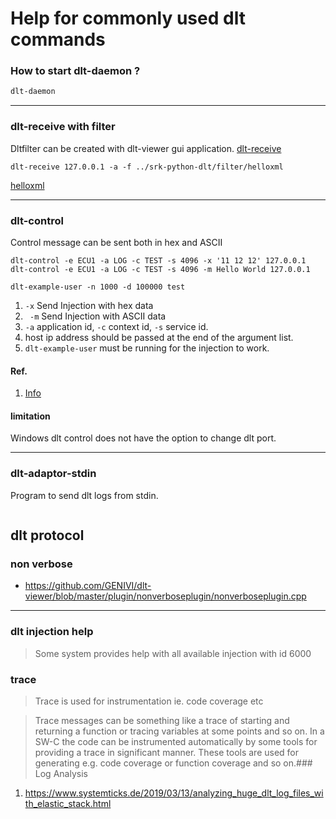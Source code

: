# Help for commonly used dlt commands
### How to start dlt-daemon ?
```sh
dlt-daemon
```
***
### dlt-receive with filter
Dltfilter can be created with dlt-viewer gui application.
[dlt-receive][DLT-RECEIVE-SRC]
```
dlt-receive 127.0.0.1 -a -f ../srk-python-dlt/filter/helloxml
```
[helloxml](https://raw.githubusercontent.com/senthil4321/srk-python-dlt/master/filter/helloxml) 

[DLT-RECEIVE-SRC]: https://raw.githubusercontent.com/GENIVI/dlt-daemon/master/src/console/dlt-receive.c "dlt-receive-src"
***
### dlt-control
Control message can be sent both in hex and ASCII
```
dlt-control -e ECU1 -a LOG -c TEST -s 4096 -x '11 12 12' 127.0.0.1
dlt-control -e ECU1 -a LOG -c TEST -s 4096 -m Hello World 127.0.0.1

dlt-example-user -n 1000 -d 100000 test
```

1. `-x` Send Injection with hex data
1. ` -m` Send Injection with ASCII data 
1. `-a` application id, `-c` context id, `-s` service id.
1. host ip address should be passed at the end of the argument list.
1. `dlt-example-user` must be running for the injection to work.
#### Ref.
1. [Info](https://lists.linuxfoundation.org/pipermail/genivi-diagnostic-log-and-trace/2015-December/000857.html)
#### limitation
Windows dlt control does not have the option to change dlt port.
***
### dlt-adaptor-stdin
Program to send dlt logs from stdin.
```
```
## dlt protocol
### non verbose
* https://github.com/GENIVI/dlt-viewer/blob/master/plugin/nonverboseplugin/nonverboseplugin.cpp
***
### dlt injection help
> Some system provides help with all available injection with id 6000
### trace
> Trace is used for instrumentation ie. code coverage etc

> Trace messages can be something like a trace of starting and returning a function or 
tracing variables at some points and so on. In a SW-C the code can be instrumented 
automatically by some tools for providing a trace in significant manner. These tools 
are used for generating e.g. code coverage or function coverage and so on.### Log Analysis

1. https://www.systemticks.de/2019/03/13/analyzing_huge_dlt_log_files_with_elastic_stack.html

